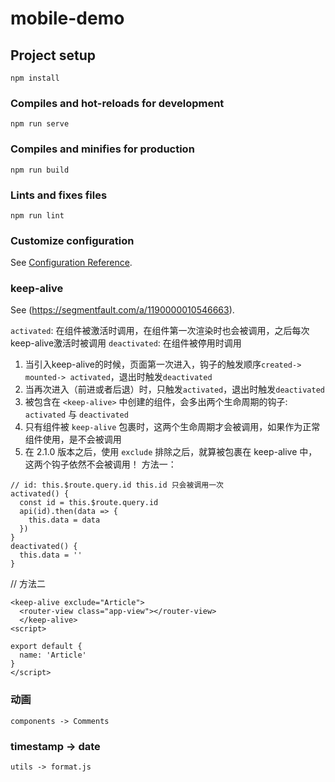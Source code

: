 # mobile-demo

## Project setup
```
npm install
```

### Compiles and hot-reloads for development
```
npm run serve
```

### Compiles and minifies for production
```
npm run build
```

### Lints and fixes files
```
npm run lint
```

### Customize configuration
See [Configuration Reference](https://cli.vuejs.org/config/).

### keep-alive
See (https://segmentfault.com/a/1190000010546663).

`activated`: 在组件被激活时调用，在组件第一次渲染时也会被调用，之后每次keep-alive激活时被调用
`deactivated`: 在组件被停用时调用
1. 当引入keep-alive的时候，页面第一次进入，钩子的触发顺序`created-> mounted-> activated`，退出时触发`deactivated`
2. 当再次进入（前进或者后退）时，只触发`activated`，退出时触发`deactivated`
3. 被包含在 `<keep-alive>` 中创建的组件，会多出两个生命周期的钩子: `activated` 与 `deactivated`
4. 只有组件被 `keep-alive` 包裹时，这两个生命周期才会被调用，如果作为正常组件使用，是不会被调用
5. 在 2.1.0 版本之后，使用 `exclude` 排除之后，就算被包裹在 keep-alive 中，这两个钩子依然不会被调用！
方法一：
```
// id: this.$route.query.id this.id 只会被调用一次
activated() {
  const id = this.$route.query.id
  api(id).then(data => {
    this.data = data
  })
}
deactivated() {
  this.data = ''
}
```
// 方法二
```
<keep-alive exclude="Article">
  <router-view class="app-view"></router-view>
  </keep-alive>
<script>

export default {
  name: 'Article'
}
</script>
```
### 动画
```
components -> Comments
```
### timestamp -> date
```
utils -> format.js
```